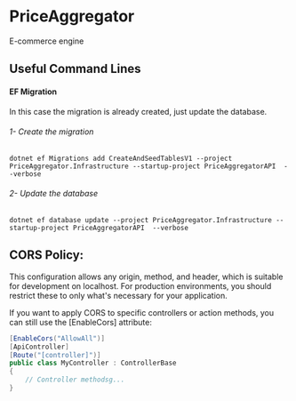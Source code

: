 # PriceAggregator
E-commerce engine

## Useful Command Lines
#### EF Migration
In this case the migration is already created, just update the database.
###### 1- Create the migration
`dotnet ef Migrations add CreateAndSeedTablesV1 --project PriceAggregator.Infrastructure --startup-project PriceAggregatorAPI  --verbose `
###### 2- Update the database
`dotnet ef database update --project PriceAggregator.Infrastructure --startup-project PriceAggregatorAPI  --verbose`


## CORS Policy:
This configuration allows any origin, method, and header, which is suitable for development on localhost. For production environments, you should restrict these to only what's necessary for your application.

If you want to apply CORS to specific controllers or action methods, you can still use the [EnableCors] attribute:
```csharp
[EnableCors("AllowAll")]
[ApiController]
[Route("[controller]")]
public class MyController : ControllerBase
{
    // Controller methodsg...
}

```